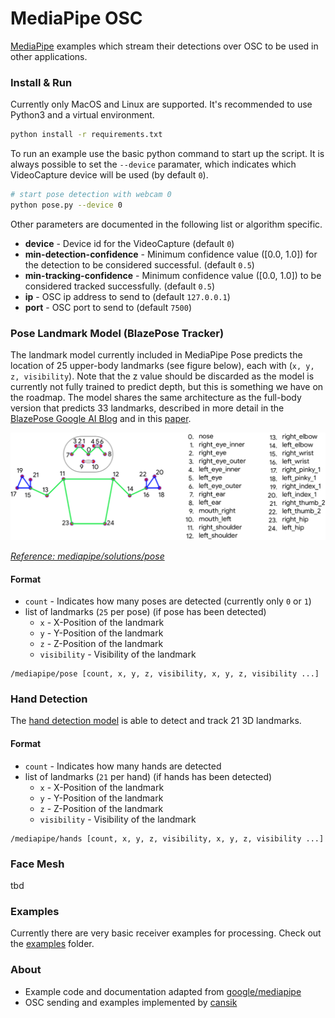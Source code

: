 # MediaPipe OSC
[MediaPipe](https://google.github.io/mediapipe/) examples which stream their detections over OSC to be used in other applications.

### Install & Run

Currently only MacOS and Linux are supported. It's recommended to use Python3 and a virtual environment.

```bash
python install -r requirements.txt
```

To run an example use the basic python command to start up the script. It is always possible to set the `--device` paramater, which indicates which VideoCapture device will be used (by default `0`).

```bash
# start pose detection with webcam 0
python pose.py --device 0
```

Other parameters are documented in the following list or algorithm specific.

- **device** - Device id for the VideoCapture (default `0`)
- **min-detection-confidence** - Minimum confidence value ([0.0, 1.0]) for the detection to be considered successful. (default `0.5`)
- **min-tracking-confidence** - Minimum confidence value ([0.0, 1.0]) to be considered tracked successfully. (default `0.5`)
- **ip** - OSC ip address to send to (default `127.0.0.1`)
- **port** - OSC port to send to (default `7500`)


### Pose Landmark Model (BlazePose Tracker)
The landmark model currently included in MediaPipe Pose predicts the location of 25 upper-body landmarks (see figure below), each with (`x, y, z, visibility`). Note that the z value should be discarded as the model is currently not fully trained to predict depth, but this is something we have on the roadmap. The model shares the same architecture as the full-body version that predicts 33 landmarks, described in more detail in the [BlazePose Google AI Blog](https://ai.googleblog.com/2020/08/on-device-real-time-body-pose-tracking.html) and in this [paper](https://arxiv.org/abs/2006.10204).

![Pose Description](readme/pose_tracking_upper_body_landmarks.png)

*[Reference: mediapipe/solutions/pose](https://google.github.io/mediapipe/solutions/pose#pose-landmark-model-blazepose-tracker)*

#### Format

- `count` - Indicates how many poses are detected (currently only `0` or `1`)
- list of landmarks (`25` per pose) (if pose has been detected)
    - `x` - X-Position of the landmark
    - `y` - Y-Position of the landmark
    - `z` - Z-Position of the landmark
    - `visibility` - Visibility of the landmark

```
/mediapipe/pose [count, x, y, z, visibility, x, y, z, visibility ...]
```

### Hand Detection
The [hand detection model](https://google.github.io/mediapipe/solutions/hands.html) is able to detect and track 21 3D landmarks.

#### Format

- `count` - Indicates how many hands are detected
- list of landmarks (`21` per hand) (if hands has been detected)
    - `x` - X-Position of the landmark
    - `y` - Y-Position of the landmark
    - `z` - Z-Position of the landmark
    - `visibility` - Visibility of the landmark

```
/mediapipe/hands [count, x, y, z, visibility, x, y, z, visibility ...]
```

### Face Mesh
tbd

### Examples

Currently there are very basic receiver examples for processing. Check out the [examples](examples) folder.

### About
* Example code and documentation adapted from [google/mediapipe](https://google.github.io/mediapipe/solutions/)
* OSC sending and examples implemented by [cansik](https://github.com/cansik)